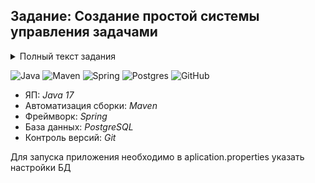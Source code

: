 ## Задание: Создание простой системы управления задачами

<details>
<summary>Полный текст задания</summary>
 Задание: Создание простой системы управления задачами

Описание:
Ваша задача - создать простую систему управления задачами с использованием Spring Boot и Spring Data JPA. 
Система должна позволять создавать, просматривать, обновлять и удалять задачи.

Требования:
Модель данных:

Создайте сущность Task с полями: id, title, description, dueDate, completed.
Хранилище данных:

Используйте Spring Data JPA для работы с базой данных.
Настройте соединение с базой данных (например, использование H2 для упрощения).
REST API:

Создайте контроллер TaskController, который будет обрабатывать HTTP-запросы для операций с задачами (создание, чтение, обновление, удаление).
Реализуйте следующие методы:

GET /tasks - Получить список всех задач.

GET /tasks/{id} - Получить информацию о задаче по её id.

POST /tasks - Создать новую задачу.

PUT /tasks/{id} - Обновить информацию о задаче.

DELETE /tasks/{id} - Удалить задачу.

Тестирование:

Напишите unit-тесты для проверки функциональности вашего приложения.
Покройте тестами контроллеры и сервисы.
</details>

![Java](https://img.shields.io/badge/java-%23ED8B00.svg?style=for-the-badge&logo=java&logoColor=white "Java 11")
![Maven](https://img.shields.io/badge/Maven-green.svg?style=for-the-badge&logo=mockito&logoColor=white "Maven")
![Spring](https://img.shields.io/badge/Spring-blueviolet.svg?style=for-the-badge&logo=spring&logoColor=white "Spring")
![Postgres](https://img.shields.io/badge/postgres-%23316192.svg?style=for-the-badge&logo=postgresql&logoColor=white)
![GitHub](https://img.shields.io/badge/git-%23121011.svg?style=for-the-badge&logo=github&logoColor=white "Git")
+ ЯП: *Java 17*
+ Автоматизация сборки: *Maven*
+ Фреймворк: *Spring*
+ База данных: *PostgreSQL*
+ Контроль версий: *Git*

Для запуска приложения необходимо в aplication.properties указать настройки БД
